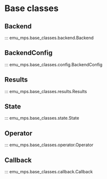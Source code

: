 # Base classes

## Backend
::: emu_mps.base_classes.backend.Backend

## BackendConfig
::: emu_mps.base_classes.config.BackendConfig

## Results
::: emu_mps.base_classes.results.Results

## State
::: emu_mps.base_classes.state.State

## Operator
::: emu_mps.base_classes.operator.Operator

## Callback
::: emu_mps.base_classes.callback.Callback

